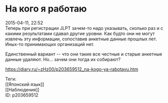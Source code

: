 На кого я работаю
==================

   
 2015-04-11, 22:52   
  Теперь при регистрации JLPT зачем-то надо указывать, сколько раз и с какими результатами сдавал другие уровни. Как будто они не могут извлечь эту информации, сопоставив анкетные данные прошлых лет. Иных-то принимающих организаций нет.   
   
 Единственный вариант -- что они такие все честные и старые анкетные данные удаляют. Но... зачем они тогда их собирают?   
    
 <https://diary.ru/~zHz00/p203659512_na-kogo-ya-rabotayu.htm>   
   
 Теги:   
 [[Японский язык]]   
 [[Наблюдения]]   
 ID: p203659512